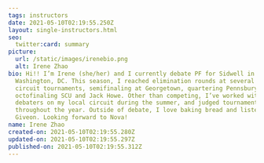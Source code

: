 ```yaml
---
tags: instructors
date: 2021-05-10T02:19:55.250Z
layout: single-instructors.html
seo:
  twitter:card: summary
picture:
  url: /static/images/irenebio.png
  alt: Irene Zhao
bio: Hi!! I’m Irene (she/her) and I currently debate PF for Sidwell in
  Washington, DC. This season, I reached elimination rounds at several national
  circuit tournaments, semifinaling at Georgetown, quartering Pennsbury, and
  octofinaling SCU and Jack Howe. Other than competing, I’ve worked with
  debaters on my local circuit during the summer, and judged tournaments
  throughout the year. Outside of debate, I love baking bread and listening to
  Giveon. Looking forward to Nova!
name: Irene Zhao
created-on: 2021-05-10T02:19:55.280Z
updated-on: 2021-05-10T02:19:55.297Z
published-on: 2021-05-10T02:19:55.312Z
---
```

